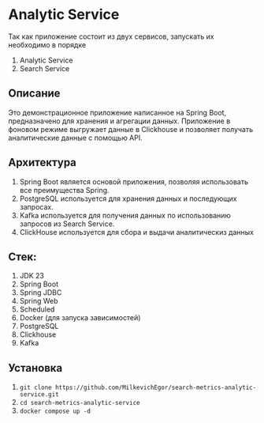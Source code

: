 # Analytic Service

Так как приложение состоит из двух сервисов, запускать их необходимо в порядке
1. Analytic Service
2. Search Service

## Описание
Это демонстрационное приложение написанное на Spring Boot, предназначено для хранения и агрегации данных.
Приложение в фоновом режиме выгружает данные в Clickhouse и позволяет получать аналитические данные с помощью API.

## Архитектура

1. Spring Boot является основой приложения, позволяя использовать все преимущества Spring.
2. PostgreSQL используется для хранения данных и последующих запросах.
3. Kafka используется для получения данных по использованию запросов из Search Service.
4. ClickHouse используется для сбора и выдачи аналитическиз данных

## Стек:

1. JDK 23
2. Spring Boot
3. Spring JDBC
4. Spring Web
5. Scheduled
6. Docker (для запуска зависимостей)
7. PostgreSQL
8. Clickhouse
9. Kafka

## Установка

1. ```git clone https://github.com/MilkevichEgor/search-metrics-analytic-service.git```
2. ```cd search-metrics-analytic-service```
3. ```docker compose up -d```